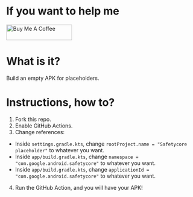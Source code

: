 # If you want to help me

<a href="https://www.buymeacoffee.com/daboynb" target="_blank"><img src="https://cdn.buymeacoffee.com/buttons/default-orange.png" alt="Buy Me A Coffee" height="41" width="174"></a>

# What is it?

Build an empty APK for placeholders.

# Instructions, how to?

1) Fork this repo.
2) Enable GitHub Actions.
3) Change references:
  - Inside `settings.gradle.kts`, change `rootProject.name = "Safetycore placeholder"` to whatever you want.
  - Inside `app/build.gradle.kts`, change `namespace = "com.google.android.safetycore"` to whatever you want.
  - Inside `app/build.gradle.kts`, change `applicationId = "com.google.android.safetycore"` to whatever you want.
4) Run the GitHub Action, and you will have your APK!